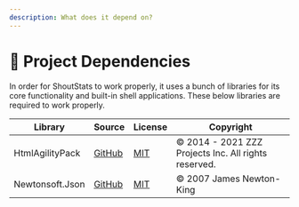 ```yaml
---
description: What does it depend on?
---
```


# 🧱 Project Dependencies

In order for ShoutStats to work properly, it uses a bunch of libraries for its core functionality and built-in shell applications. These below libraries are required to work properly.

| Library         | Source                                                      | License                                                                     | Copyright                                            |
| --------------- | ----------------------------------------------------------- | --------------------------------------------------------------------------- | ---------------------------------------------------- |
| HtmlAgilityPack | [GitHub](https://github.com/zzzprojects/html-agility-pack/) | [MIT](https://github.com/zzzprojects/html-agility-pack/blob/master/LICENSE) | © 2014 - 2021 ZZZ Projects Inc. All rights reserved. |
| Newtonsoft.Json | [GitHub](https://github.com/JamesNK/Newtonsoft.Json)        | [MIT](https://github.com/JamesNK/Newtonsoft.Json/blob/master/LICENSE.md)    | © 2007 James Newton-King                             |
